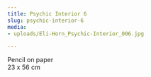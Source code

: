 ```yaml
---
title: Psychic Interior 6
slug: psychic-interior-6
media:
- uploads/Eli-Horn_Psychic-Interior_006.jpg

---
```

Pencil on paper  
23 x 56 cm